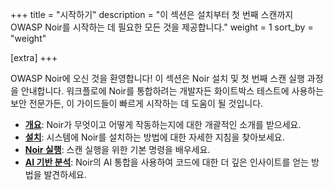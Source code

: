 +++
title = "시작하기"
description = "이 섹션은 설치부터 첫 번째 스캔까지 OWASP Noir를 시작하는 데 필요한 모든 것을 제공합니다."
weight = 1
sort_by = "weight"

[extra]
+++

OWASP Noir에 오신 것을 환영합니다! 이 섹션은 Noir 설치 및 첫 번째 스캔 실행 과정을 안내합니다. 워크플로에 Noir를 통합하려는 개발자든 화이트박스 테스트에 사용하는 보안 전문가든, 이 가이드들이 빠르게 시작하는 데 도움이 될 것입니다.

*   **[개요](overview/)**: Noir가 무엇이고 어떻게 작동하는지에 대한 개괄적인 소개를 받으세요.
*   **[설치](installation/)**: 시스템에 Noir를 설치하는 방법에 대한 자세한 지침을 찾아보세요.
*   **[Noir 실행](running/)**: 스캔 실행을 위한 기본 명령을 배우세요.
*   **[AI 기반 분석](ai_power/)**: Noir의 AI 통합을 사용하여 코드에 대한 더 깊은 인사이트를 얻는 방법을 발견하세요.